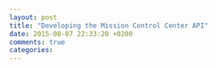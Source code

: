 ```yaml
---
layout: post
title: "Developing the Mission Control Center API"
date: 2015-08-07 22:33:20 +0200
comments: true
categories: 
---
```

